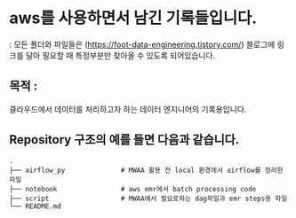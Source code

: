 # aws를 사용하면서 남긴 기록들입니다.

: 모든 폴더와 파일들은 (https://foot-data-engineering.tistory.com/) 블로그에 링크를 달아 필요할 때 특정부분만 찾아올 수 있도록 되어있습니다.

## 목적 : 
클라우드에서 데이터를 처리하고자 하는 데이터 엔지니어의 기록용입니다.
 

 
## Repository 구조의 예를 들면 다음과 같습니다.
```
.
├── airflow_py              # MWAA 활용 전 local 환경에서 airflow를 정리한 파일
├── notebook                # aws emr에서 batch processing code
├── script                  # MWAA에서 필요로하는 dag파일과 emr steps용 파일
└── README.md
 
```

